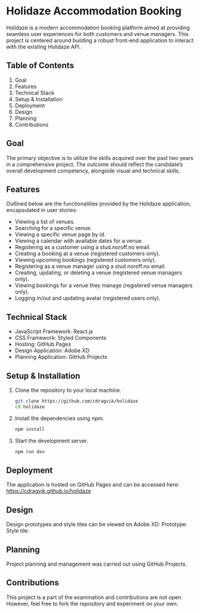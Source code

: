 # Holidaze Accommodation Booking
Holidaze is a modern accommodation booking platform aimed at providing seamless user experiences for both customers and venue managers. This project is centered around building a robust front-end application to interact with the existing Holidaze API.

## Table of Contents
1. Goal
2. Features
3. Technical Stack
4. Setup & Installation
5. Deployment
6. Design
7. Planning
8. Contributions

## Goal
The primary objective is to utilize the skills acquired over the past two years in a comprehensive project. The outcome should reflect the candidate’s overall development competency, alongside visual and technical skills.

## Features
Outlined below are the functionalities provided by the Holidaze application, encapsulated in user stories:

- Viewing a list of venues.
- Searching for a specific venue.
- Viewing a specific venue page by id.
- Viewing a calendar with available dates for a venue.
- Registering as a customer using a stud.noroff.no email.
- Creating a booking at a venue (registered customers only).
- Viewing upcoming bookings (registered customers only).
- Registering as a venue manager using a stud.noroff.no email.
- Creating, updating, or deleting a venue (registered venue managers only).
- Viewing bookings for a venue they manage (registered venue managers only).
- Logging in/out and updating avatar (registered users only).

## Technical Stack
- JavaScript Framework: React.js
- CSS Framework: Styled Components
- Hosting: GitHub Pages
- Design Application: Adobe XD
- Planning Application: GitHub Projects

## Setup & Installation

1. Clone the repository to your local machine.
    ```bash
    git clone https://github.com/cdragvik/holidaze
    cd holidaze
    ```

2. Install the dependencies using npm.
    ```bash
    npm install
    ```

3. Start the development server.
    ```bash
    npm run dev
    ```

## Deployment
The application is hosted on GitHub Pages and can be accessed here: https://cdragvik.github.io/holidaze

## Design
Design prototypes and style tiles can be viewed on Adobe XD: 
Prototype: 
Style tile: 

## Planning
Project planning and management was carried out using GitHub Projects.

## Contributions
This project is a part of the examination and contributions are not open. However, feel free to fork the repository and experiment on your own.

